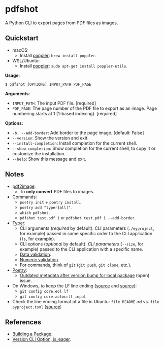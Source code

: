 # pdfshot

A Python CLI to export pages from PDF files as images.

## Quickstart

- macOS:
  - Install [poppler](http://macappstore.org/poppler/): `brew install poppler`.
- WSL/Ubuntu:
  - Install [poppler](https://pdf2image.readthedocs.io/en/latest/installation.html#installing-poppler): `sudo apt-get install poppler-utils`.

**Usage**:

```console
$ pdfshot [OPTIONS] INPUT_PATH PDF_PAGE
```

**Arguments**:

* `INPUT_PATH`: The input PDF file.  [required]
* `PDF_PAGE`: The page number of the PDF file to export as an image. Page numbering starts at 1 (1-based indexing).  [required]

**Options**:

* `-b, --add-border`: Add border to the page image.  [default: False]
* `--version`: Show the version and exit.
* `--install-completion`: Install completion for the current shell.
* `--show-completion`: Show completion for the current shell, to copy it or customize the installation.
* `--help`: Show this message and exit.

## Notes

- [pdf2image](https://github.com/Belval/pdf2image):
  - To **only convert** PDF files to images.
- Commands:
  - `poetry init` + `poetry install`.
  - `poetry add "typer[all]"`.
  - `which pdfshot`.
  - `pdfshot test.pdf 1` or `pdfshot test.pdf 1 --add-border`.
- [Typer](https://github.com/tiangolo/typer):
  - CLI arguments (_required_ by default): CLI parameters (`./myproject`, for example) passed in some specific order to the CLI application (`ls`, for example).
  - CLI options (_optional_ by default): _CLI parameters_ (`--size`, for example) passed to the CLI application with a specific name.
  - [Data validation](https://typer.tiangolo.com/tutorial/options/callback-and-context/).
  - [Numeric validation](https://typer.tiangolo.com/tutorial/parameter-types/number/).
  - For commands, think of `git` (`git push`, `git clone`, etc.).
- [Poetry](https://python-poetry.org/):
  - [Outdated metadata after version bump for local package](https://github.com/python-poetry/poetry/issues/3289) (open) issue.
- On Windows, to keep the LF line ending ([source](https://stackoverflow.com/questions/9976986/force-lf-eol-in-git-repo-and-working-copy) and [source](https://www.aleksandrhovhannisyan.com/blog/crlf-vs-lf-normalizing-line-endings-in-git/)):
  - `git config core.eol lf`
  - `git config core.autocrlf input`
- Check the line ending format of a file in Ubuntu: `file README.md` vs. `file pyproject.toml` ([source](https://kuantingchen04.github.io/line-endings/))

## References

- [Building a Package](https://typer.tiangolo.com/tutorial/package/).
- [Version CLI Option, is_eager](https://typer.tiangolo.com/tutorial/options/version/).
